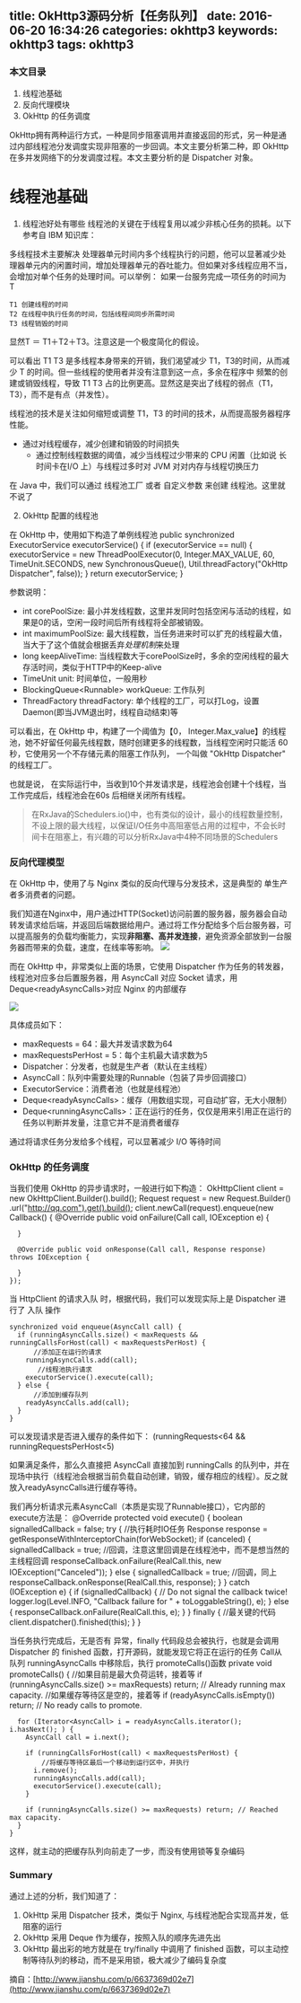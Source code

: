 title: OkHttp3源码分析【任务队列】
date: 2016-06-20 16:34:26
categories: okhttp3
keywords: okhttp3
tags: okhttp3
---

### 本文目录
1. 线程池基础
2. 反向代理模块
3. OkHttp 的任务调度

OkHttp拥有两种运行方式，一种是同步阻塞调用并直接返回的形式，另一种是通过内部线程池分发调度实现非阻塞的一步回调。本文主要分析第二种，即 OkHttp 在多并发网络下的分发调度过程。本文主要分析的是 Dispatcher 对象。


# 线程池基础
 1. 线程池好处有哪些
线程池的关键在于线程复用以减少非核心任务的损耗。以下参考自 IBM 知识库：

多线程技术主要解决 处理器单元时间内多个线程执行的问题，他可以显著减少处理器单元内的闲置时间，增加处理器单元的吞吐能力。但如果对多线程应用不当，会增加对单个任务的处理时间。可以举例：
如果一台服务完成一项任务的时间为 T

	T1 创建线程的时间
	T2 在线程中执行任务的时间，包括线程间同步所需时间
	T3 线程销毁的时间

显然T ＝ T1＋T2＋T3。注意这是一个极度简化的假设。

可以看出 T1 T3 是多线程本身带来的开销，我们渴望减少 T1，T3的时间，从而减少 T 的时间。但一些线程的使用者并没有注意到这一点，多余在程序中 频繁的创建或销毁线程，导致 T1 T3 占的比例更高。显然这是突出了线程的弱点（T1，T3），而不是有点（并发性）。

线程池的技术是关注如何缩短或调整 T1，T3 的时间的技术，从而提高服务器程序性能。
- 通过对线程缓存，减少创建和销毁的时间损失
	- 通过控制线程数据的阈值，减少当线程过少带来的 CPU 闲置（比如说 长时间卡在I/O 上）与线程过多时对 JVM 对对内存与线程切换压力

在 Java 中，我们可以通过 线程池工厂 或者 自定义参数 来创建 线程池。这里就不说了

2. OkHttp 配置的线程池

在 OkHttp 中，使用如下构造了单例线程池
	public synchronized ExecutorService executorService() {
	  if (executorService == null) {
	    executorService = new ThreadPoolExecutor(0, Integer.MAX_VALUE, 60, TimeUnit.SECONDS,
	        new SynchronousQueue<Runnable>(), Util.threadFactory("OkHttp Dispatcher", false));
	  }
	  return executorService;
	}

参数说明：
- int corePoolSize: 最小并发线程数，这里并发同时包括空闲与活动的线程，如果是0的话，空闲一段时间后所有线程将全部被销毁。
- int maximumPoolSize: 最大线程数，当任务进来时可以扩充的线程最大值，当大于了这个值就会根据丢弃*处理机制*来处理
- long keepAliveTime: 当线程数大于corePoolSize时，多余的空闲线程的最大存活时间，类似于HTTP中的Keep-alive
- TimeUnit unit: 时间单位，一般用秒
- BlockingQueue\<Runnable\> workQueue:  工作队列
- ThreadFactory threadFactory: 单个线程的工厂，可以打Log，设置Daemon(即当JVM退出时，线程自动结束)等

可以看出，在 OkHttp 中，构建了一个阈值为【0， Integer.Max\_value】的线程池，她不好留任何最先线程数，随时创建更多的线程数，当线程空闲时只能活 60秒，它使用另一个不存储元素的阻塞工作队列， 一个叫做 "OkHttp Dispatcher" 的线程工厂。

也就是说， 在实际运行中，当收到10个并发请求是，线程池会创建十个线程，当工作完成后，线程池会在60s 后相继关闭所有线程。

> 在RxJava的Schedulers.io()中，也有类似的设计，最小的线程数量控制，不设上限的最大线程，以保证I/O任务中高阻塞低占用的过程中，不会长时间卡在阻塞上，有兴趣的可以分析RxJava中4种不同场景的Schedulers

### 反向代理模型
在 OkHttp 中，使用了与 Nginx 类似的反向代理与分发技术，这是典型的 单生产者多消费者的问题。

我们知道在Nginx中，用户通过HTTP(Socket)访问前置的服务器，服务器会自动转发请求给后端，并返回后端数据给用户。通过将工作分配给多个后台服务器，可以提高服务的负载均衡能力，实现**非阻塞、高并发连接**，避免资源全部放到一台服务器而带来的负载，速度，在线率等影响。
![](http://7xlcno.com1.z0.glb.clouddn.com/okhttp_task_queue_01.png)

而在 OkHttp 中，非常类似上面的场景，它使用 Dispatcher 作为任务的转发器，线程池对应多台后置服务器，用 AsyncCall 对应 Socket 请求，用 Deque\<readyAsyncCalls\>对应 Nginx 的内部缓存

![](http://7xlcno.com1.z0.glb.clouddn.com/okhttp_task_queue_02.png)

具体成员如下：

- maxRequests = 64：最大并发请求数为64
- maxRequestsPerHost = 5：每个主机最大请求数为5
- Dispatcher：分发者，也就是生产者（默认在主线程）
- AsyncCall：队列中需要处理的Runnable（包装了异步回调接口）
- ExecutorService：消费者池（也就是线程池）
- Deque\<readyAsyncCalls\>：缓存（用数组实现，可自动扩容，无大小限制）
- Deque\<runningAsyncCalls\>：正在运行的任务，仅仅是用来引用正在运行的任务以判断并发量，注意它并不是消费者缓存

通过将请求任务分发给多个线程，可以显著减少 I/O 等待时间

### OkHttp 的任务调度
当我们使用 OkHttp 的异步请求时，一般进行如下构造：
	OkHttpClient client = new OkHttpClient.Builder().build();
	Request request = new Request.Builder()
	    .url("http://qq.com").get().build();
	client.newCall(request).enqueue(new Callback() {
	  @Override public void onFailure(Call call, IOException e) {
	
	  }
	
	  @Override public void onResponse(Call call, Response response) throws IOException {
	
	  }
	});

当 HttpClient 的请求入队 时，根据代码，我们可以发现实际上是 Dispatcher 进行了 入队 操作

	synchronized void enqueue(AsyncCall call) {
	  if (runningAsyncCalls.size() < maxRequests && runningCallsForHost(call) < maxRequestsPerHost) {
	      //添加正在运行的请求
	    runningAsyncCalls.add(call);
	       //线程池执行请求
	    executorService().execute(call);
	  } else {
	      //添加到缓存队列
	    readyAsyncCalls.add(call);
	  }
	}

可以发现请求是否进入缓存的条件如下：
	(runningRequests<64 && runningRequestsPerHost<5)

如果满足条件，那么久直接把 AsyncCall 直接加到 runningCalls 的队列中，并在现场中执行（线程池会根据当前负载自动创建，销毁，缓存相应的线程）。反之就放入readyAsyncCalls进行缓存等待。

我们再分析请求元素AsyncCall（本质是实现了Runnable接口），它内部的 execute方法是：
	@Override protected void execute() {
	  boolean signalledCallback = false;
	  try {
	      //执行耗时IO任务
	    Response response = getResponseWithInterceptorChain(forWebSocket);
	    if (canceled) {
	      signalledCallback = true;
	      //回调，注意这里回调是在线程池中，而不是想当然的主线程回调
	      responseCallback.onFailure(RealCall.this, new IOException("Canceled"));
	    } else {
	      signalledCallback = true;
	      //回调，同上
	      responseCallback.onResponse(RealCall.this, response);
	    }
	  } catch (IOException e) {
	    if (signalledCallback) {
	      // Do not signal the callback twice!
	      logger.log(Level.INFO, "Callback failure for " + toLoggableString(), e);
	    } else {
	      responseCallback.onFailure(RealCall.this, e);
	    }
	  } finally {
	      //最关键的代码
	    client.dispatcher().finished(this);
	  }
	}

当任务执行完成后，无是否有 异常，finally 代码段总会被执行，也就是会调用 Dispatcher 的 finished 函数，打开源码，就能发现它将正在运行的任务 Call从 队列 runningAsyncCalls 中移除后，执行 promoteCalls()函数
	private void promoteCalls() {
	    //如果目前是最大负荷运转，接着等
	  if (runningAsyncCalls.size() >= maxRequests) return; // Already running max capacity.
	  //如果缓存等待区是空的，接着等
	  if (readyAsyncCalls.isEmpty()) return; // No ready calls to promote.
	
	  for (Iterator<AsyncCall> i = readyAsyncCalls.iterator(); i.hasNext(); ) {
	    AsyncCall call = i.next();
	
	    if (runningCallsForHost(call) < maxRequestsPerHost) {
	        //将缓存等待区最后一个移动到运行区中，并执行
	      i.remove();
	      runningAsyncCalls.add(call);
	      executorService().execute(call);
	    }
	
	    if (runningAsyncCalls.size() >= maxRequests) return; // Reached max capacity.
	  }
	}

这样，就主动的把缓存队列向前走了一步，而没有使用锁等复杂编码

### Summary
通过上述的分析，我们知道了：
1. OkHttp 采用 Dispatcher 技术，类似于 Nginx, 与线程池配合实现高并发，低阻塞的运行
2. OkHttp 采用 Deque 作为缓存，按照入队的顺序先进先出
3. OkHttp 最出彩的地方就是在 try/finally 中调用了 finished 函数，可以主动控制等待队列的移动，而不是采用锁，极大减少了编码复杂度







摘自：[http://www.jianshu.com/p/6637369d02e7](http://www.jianshu.com/p/6637369d02e7)













